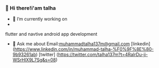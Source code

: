 ###  👋 Hi there!i'am talha 
- 🔭 I’m currently working on
-  
flutter and navtive android app development
- 💬 Ask me about 
Email:muhammadtalha137m@gmail.com
[linkedin]
(https://www.linkedin.com/in/muhammad-talha-%F0%9F%8E%80-9b93261ab)
[twitter]
(https://twitter.com/talha137m?t=4RalrDu-ji-WSrHlX9L7Sg&s=08)

<!--
**Talha137m/Talha137m** is a ✨ _special_ ✨ repository because its `README.md` (this file) appears on your GitHub profile.

Here are some ideas to get you started:

- 🔭 I’m currently working on ...
- 🌱 I’m currently learning ...
- 👯 I’m looking to collaborate on ...
- 🤔 I’m looking for help with ...
- 💬 Ask me about ...
- 📫 How to reach me: ...
- 😄 Pronouns: ...
- ⚡ Fun fact: ...
-->
